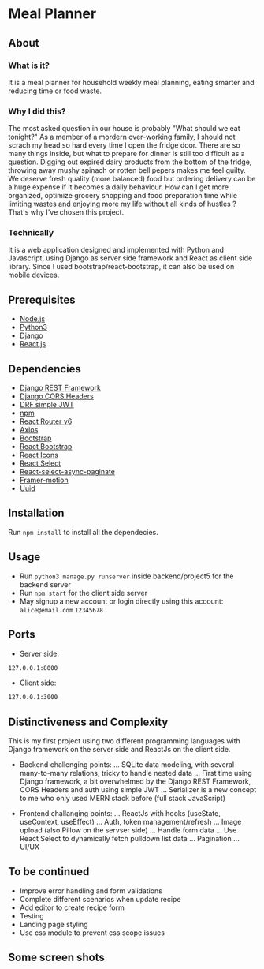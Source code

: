 # Meal Planner

## About

### What is it?

It is a meal planner for household weekly meal planning, eating smarter and reducing time or food waste.

### Why I did this?

The most asked question in our house is probably "What should we eat tonight?"
As a member of a mordern over-working family, I should not scrach my head so hard every time I open the fridge door. There are so many things inside, but what to prepare for dinner is still too difficult as a question.
Digging out expired dairy products from the bottom of the fridge, throwing away mushy spinach or rotten bell pepers makes me feel guilty.
We deserve fresh quality (more balanced) food but ordering delivery can be a huge expense if it becomes a daily behaviour.
How can I get more organized, optimize grocery shopping and food preparation time while limiting wastes and enjoying more my life without all kinds of hustles ? That's why I've chosen this project.

### Technically

It is a web application designed and implemented with Python and Javascript, using Django as server side framework and React as client side library.
Since I used bootstrap/react-bootstrap, it can also be used on mobile devices.

## Prerequisites

-   [Node.js](https://nodejs.org/en/)
-   [Python3](https://www.python.org/downloads/)
-   [Django](https://www.djangoproject.com/)
-   [React.js](https://reactjs.org/)

## Dependencies

-   [Django REST Framework](https://www.django-rest-framework.org/)
-   [Django CORS Headers](https://pypi.org/project/django-cors-headers/)
-   [DRF simple JWT](https://django-rest-framework-simplejwt.readthedocs.io/en/latest/)
-   [npm](https://www.npmjs.com/)
-   [React Router v6](https://reactrouter.com/)
-   [Axios](https://axios-http.com/)
-   [Bootstrap](https://getbootstrap.com/docs/5.0/getting-started/introduction/)
-   [React Bootstrap](https://react-bootstrap.netlify.app/)
-   [React Icons](https://react-icons.github.io/react-icons/)
-   [React Select](https://react-select.com/home)
-   [React-select-async-paginate](https://github.com/vtaits/react-select-async-paginate/tree/master/packages/react-select-async-paginate)
-   [Framer-motion](https://www.framer.com/motion/)
-   [Uuid](https://www.npmjs.com/package/uuid)

## Installation

Run `npm install` to install all the dependecies.

## Usage

-   Run `python3 manage.py runserver` inside backend/project5 for the backend server
-   Run `npm start` for the client side server
-   May signup a new account or login directly using this account:
    `alice@email.com`
    `12345678`

## Ports

-   Server side:

```sh
127.0.0.1:8000
```

-   Client side:

```sh
127.0.0.1:3000
```

## Distinctiveness and Complexity

This is my first project using two different programming languages with Django framework on the server side and ReactJs on the client side.

-   Backend challenging points:
    ... SQLite data modeling, with several many-to-many relations, tricky to handle nested data
    ... First time using Django framework, a bit overwhelmed by the Django REST Framework, CORS Headers and auth using simple JWT
    ... Serializer is a new concept to me who only used MERN stack before (full stack JavaScript)

-   Frontend challanging points:
    ... ReactJs with hooks (useState, useContext, useEffect)
    ... Auth, token management/refresh
    ... Image upload (also Pillow on the servser side)
    ... Handle form data
    ... Use React Select to dynamically fetch pulldown list data
    ... Pagination
    ... UI/UX

## To be continued

-   Improve error handling and form validations
-   Complete different scenarios when update recipe
-   Add editor to create recipe form
-   Testing
-   Landing page styling
-   Use css module to prevent css scope issues

## Some screen shots
